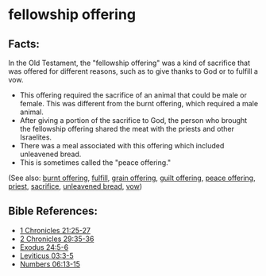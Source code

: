 # fellowship offering #

## Facts: ##

In the Old Testament, the "fellowship offering" was a kind of sacrifice that was offered for different reasons, such as to give thanks to God or to fulfill a vow. 

* This offering required the sacrifice of an animal that could be male or female. This was different from the burnt offering, which required a male animal.
* After giving a portion of the sacrifice to God, the person who brought the fellowship offering shared the meat with the priests and other Israelites.
* There was a meal associated with this offering which included unleavened bread.
* This is sometimes called the "peace offering."

(See also: [burnt offering](../other/burntoffering.md), [fulfill](../kt/fulfill.md), [grain offering](../other/grainoffering.md), [guilt offering](../other/guiltoffering.md), [peace offering](../other/peaceoffering.md), [priest](../kt/priest.md), [sacrifice](../other/sacrifice.md), [unleavened bread](../kt/unleavenedbread.md), [vow](../kt/vow.md))

## Bible References: ##

* [1 Chronicles 21:25-27](en/tn/1ch/help/21/25)
* [2 Chronicles 29:35-36](en/tn/2ch/help/29/35)
* [Exodus 24:5-6](en/tn/exo/help/24/05)
* [Leviticus 03:3-5](en/tn/lev/help/03/03)
* [Numbers 06:13-15](en/tn/num/help/06/13)
